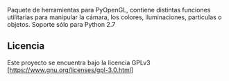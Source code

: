 Paquete de herramientas para PyOpenGL, contiene distintas funciones utilitarias para manipular la cámara, los colores, iluminaciones, particulas o objetos. Soporte sólo para Python 2.7

## Licencia
Este proyecto se encuentra bajo la licencia GPLv3 [https://www.gnu.org/licenses/gpl-3.0.html]